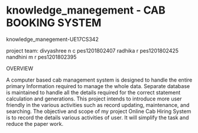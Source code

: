 # knowledge_manegement - CAB BOOKING SYSTEM
knowledge_manegement-UE17CS342


project team:
 divyashree n c         pes1201802407
 radhika r              pes1201802425
 nandhini m r           pes1201802395
 
 
 OVERVIEW
 
 
A computer based cab management system is designed to handle the entire primary Information required to manage the whole data. Separate database is maintained to handle all the details required for the correct statement calculation and generations. This project intends to introduce more user friendly in the various activities such as record updating, maintenance, and searching. The objective and scope of my project Online Cab Hiring System is to record the details various activities of user. It will simplify the task and reduce the paper work.

